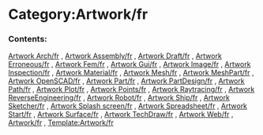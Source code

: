 # Category:Artwork/fr
### Contents:

[Artwork Arch/fr](Artwork_Arch/fr.md) , [Artwork Assembly/fr](Artwork_Assembly/fr.md) , [Artwork Draft/fr](Artwork_Draft/fr.md) , [Artwork Erroneous/fr](Artwork_Erroneous/fr.md) , [Artwork Fem/fr](Artwork_Fem/fr.md) , [Artwork Gui/fr](Artwork_Gui/fr.md) , [Artwork Image/fr](Artwork_Image/fr.md) , [Artwork Inspection/fr](Artwork_Inspection/fr.md) , [Artwork Material/fr](Artwork_Material/fr.md) , [Artwork Mesh/fr](Artwork_Mesh/fr.md) , [Artwork MeshPart/fr](Artwork_MeshPart/fr.md) , [Artwork OpenSCAD/fr](Artwork_OpenSCAD/fr.md) , [Artwork Part/fr](Artwork_Part/fr.md) , [Artwork PartDesign/fr](Artwork_PartDesign/fr.md) , [Artwork Path/fr](Artwork_Path/fr.md) , [Artwork Plot/fr](Artwork_Plot/fr.md) , [Artwork Points/fr](Artwork_Points/fr.md) , [Artwork Raytracing/fr](Artwork_Raytracing/fr.md) , [Artwork ReverseEngineering/fr](Artwork_ReverseEngineering/fr.md) , [Artwork Robot/fr](Artwork_Robot/fr.md) , [Artwork Ship/fr](Artwork_Ship/fr.md) , [Artwork Sketcher/fr](Artwork_Sketcher/fr.md) , [Artwork Splash screen/fr](Artwork_Splash_screen/fr.md) , [Artwork Spreadsheet/fr](Artwork_Spreadsheet/fr.md) , [Artwork Start/fr](Artwork_Start/fr.md) , [Artwork Surface/fr](Artwork_Surface/fr.md) , [Artwork TechDraw/fr](Artwork_TechDraw/fr.md) , [Artwork Web/fr](Artwork_Web/fr.md) , [Artwork/fr](Artwork/fr.md) , [Template:Artwork/fr](Template:Artwork/fr.md)
